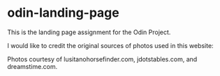 # odin-landing-page
This is the landing page assignment for the Odin Project.

I would like to credit the original sources of photos used in this website: 

Photos courtesy of lusitanohorsefinder.com, jdotstables.com, and dreamstime.com.
